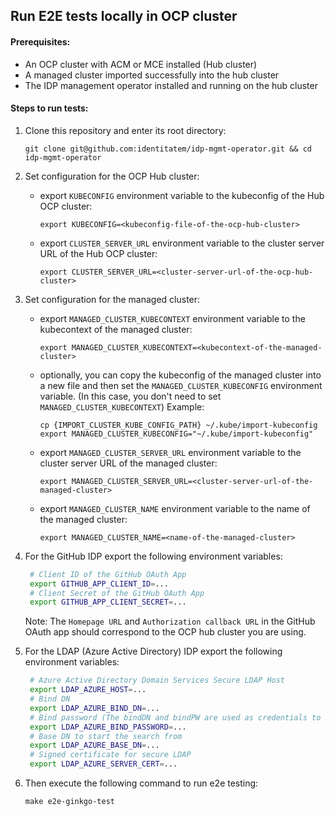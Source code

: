 [comment]: # ( Copyright Red Hat )
## Run E2E tests locally in OCP cluster

#### Prerequisites:
- An OCP cluster with ACM or MCE installed (Hub cluster)
- A managed cluster imported successfully into the hub cluster
- The IDP management operator installed and running on the hub cluster

#### Steps to run tests:

1. Clone this repository and enter its root directory:
    ```
    git clone git@github.com:identitatem/idp-mgmt-operator.git && cd idp-mgmt-operator
    ```

2. Set configuration for the OCP Hub cluster:
   - export `KUBECONFIG` environment variable to the kubeconfig of the Hub OCP cluster:
     ```
     export KUBECONFIG=<kubeconfig-file-of-the-ocp-hub-cluster>
     ```
   - export `CLUSTER_SERVER_URL` environment variable to the cluster server URL of the Hub OCP cluster:
     ```
     export CLUSTER_SERVER_URL=<cluster-server-url-of-the-ocp-hub-cluster>
     ```

3. Set configuration for the managed cluster:
   - export `MANAGED_CLUSTER_KUBECONTEXT` environment variable to the kubecontext of the managed cluster:

        ```
        export MANAGED_CLUSTER_KUBECONTEXT=<kubecontext-of-the-managed-cluster>
        ```
    - optionally, you can copy the kubeconfig of the managed cluster into a new file and then set the `MANAGED_CLUSTER_KUBECONFIG` environment variable. (In this case, you don't need to set `MANAGED_CLUSTER_KUBECONTEXT`)
     Example:
      ```
      cp {IMPORT_CLUSTER_KUBE_CONFIG_PATH} ~/.kube/import-kubeconfig
      export MANAGED_CLUSTER_KUBECONFIG="~/.kube/import-kubeconfig"
      ```
   - export `MANAGED_CLUSTER_SERVER_URL` environment variable to the cluster server URL of the managed cluster:
     ```
     export MANAGED_CLUSTER_SERVER_URL=<cluster-server-url-of-the-managed-cluster>
     ```
   - export `MANAGED_CLUSTER_NAME` environment variable to the name of the managed cluster:
     ```
     export MANAGED_CLUSTER_NAME=<name-of-the-managed-cluster>
     ```

4. For the GitHub IDP export the following environment variables:
    ```bash
     # Client ID of the GitHub OAuth App
     export GITHUB_APP_CLIENT_ID=...
     # Client Secret of the GitHub OAuth App
     export GITHUB_APP_CLIENT_SECRET=...   
     ```
    Note: The `Homepage URL` and `Authorization callback URL` in the GitHub OAuth app should correspond to the OCP hub cluster you are using.

5. For the LDAP (Azure Active Directory) IDP export the following environment variables:
    ```bash
     # Azure Active Directory Domain Services Secure LDAP Host
     export LDAP_AZURE_HOST=...
     # Bind DN
     export LDAP_AZURE_BIND_DN=...
     # Bind password (The bindDN and bindPW are used as credentials to search for users and passwords)
     export LDAP_AZURE_BIND_PASSWORD=...
     # Base DN to start the search from
     export LDAP_AZURE_BASE_DN=...
     # Signed certificate for secure LDAP
     export LDAP_AZURE_SERVER_CERT=...     
     ```
 
6. Then execute the following command to run e2e testing:

    ```
    make e2e-ginkgo-test
    ```

